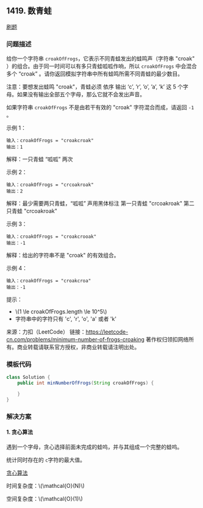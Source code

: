 <script src="https://cdn.bootcss.com/mathjax/2.7.7/MathJax.js?config=TeX-AMS-MML_HTMLorMML"></script>

## 1419. 数青蛙

[刷题](qu1419/solu/Solution.java)

### 问题描述

给你一个字符串 `croakOfFrogs`，它表示不同青蛙发出的蛙鸣声（字符串 "croak" ）的组合。由于同一时间可以有多只青蛙呱呱作响，所以 `croakOfFrogs` 中会混合多个 “croak” 。请你返回模拟字符串中所有蛙鸣所需不同青蛙的最少数目。

注意：要想发出蛙鸣 "croak"，青蛙必须 依序 输出 ‘c’, ’r’, ’o’, ’a’, ’k’ 这 5 个字母。如果没有输出全部五个字母，那么它就不会发出声音。

如果字符串 `croakOfFrogs` 不是由若干有效的 "croak" 字符混合而成，请返回 `-1` 。

 

示例 1：

```
输入：croakOfFrogs = "croakcroak"
输出：1
```
解释：一只青蛙 “呱呱” 两次

示例 2：

```
输入：croakOfFrogs = "crcoakroak"
输出：2 
```
解释：最少需要两只青蛙，“呱呱” 声用黑体标注
第一只青蛙 "crcoakroak"
第二只青蛙 "crcoakroak"

示例 3：

```
输入：croakOfFrogs = "croakcrooak"
输出：-1
```
解释：给出的字符串不是 "croak" 的有效组合。

示例 4：

```
输入：croakOfFrogs = "croakcroa"
输出：-1
```

 

提示：

* \\(1 \le croakOfFrogs.length \le 10^5\\)
* 字符串中的字符只有 'c', 'r', 'o', 'a' 或者 'k'

来源：力扣（LeetCode）
链接：https://leetcode-cn.com/problems/minimum-number-of-frogs-croaking
著作权归领扣网络所有。商业转载请联系官方授权，非商业转载请注明出处。

### 模板代码

``` java
class Solution {
    public int minNumberOfFrogs(String croakOfFrogs) {

    }
}
```

### 解决方案

#### 1. 贪心算法

遇到一个字母，贪心选择前面未完成的蛙呜，并与其组成一个完整的蛙呜。

统计同时存在的 `c`字符的最大值。

[贪心算法](qu1419/solu1/Solution.java)

时间复杂度：\\(\mathcal{O}(N)\\)

空间复杂度：\\(\mathcal{O}(1)\\)

